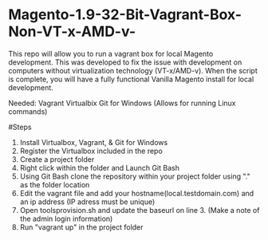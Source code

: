 # Magento-1.9-32-Bit-Vagrant-Box-Non-VT-x-AMD-v-
This repo will allow you to run a vagrant box for local Magento development. This was developed to fix the issue with development on computers without virtualization technology (VT-x/AMD-v). When the script is complete, you will have a fully functional Vanilla Magento install for local development.

Needed:
Vagrant
Virtualbix
Git for Windows (Allows for running Linux commands)

#Steps 
1. Install Virtualbox, Vagrant, & Git for Windows
2. Register the Virtualbox included in the repo
3. Create a project folder
4. Right click within the folder and Launch Git Bash
5. Using Git Bash clone the repository within your project folder using "." as the folder location
6. Edit the vagrant file and add your hostname(local.testdomain.com) and an ip address (IP adress must be unique)
7. Open toolsprovision.sh and update the baseurl on line 3. (Make a note of the admin login information)
8. Run "vagrant up" in the project folder
